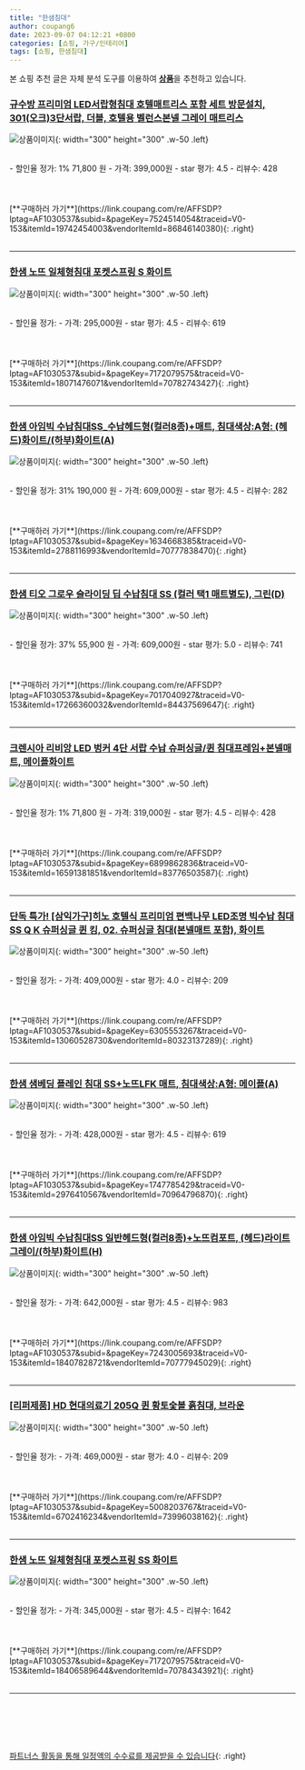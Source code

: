 ```yaml
---
title: "한샘침대"
author: coupang6
date: 2023-09-07 04:12:21 +0800
categories: [쇼핑, 가구/인테리어]
tags: [쇼핑, 한샘침대]
---
```


본 쇼핑 추천 글은 자체 분석 도구를 이용하여 [**상품**](https://link.coupang.com/a/bao1ui)을 추천하고 있습니다.

### [규수방 프리미엄 LED서랍형침대 호텔매트리스 포함 세트 방문설치, 301(오크)3단서랍, 더블, 호텔용 벨런스본넬  그레이 매트리스](https://link.coupang.com/re/AFFSDP?lptag=AF1030537&subid=&pageKey=7524514054&traceid=V0-153&itemId=19742454003&vendorItemId=86846140380)

![상품이미지](https://thumbnail9.coupangcdn.com/thumbnails/remote/230x230ex/image/vendor_inventory/c6fc/48efd04a74b23d165930e9f6e052a19ce13c4d6a45170ecc2477961af414.jpg){: width="300" height="300" .w-50 .left}


<br>
- 할인율 정가: 1%  71,800   원
- 가격: 399,000원
- star 평가: 4.5
- 리뷰수: 428
<br>
<br>
<br>
<br>
[**구매하러 가기**](https://link.coupang.com/re/AFFSDP?lptag=AF1030537&subid=&pageKey=7524514054&traceid=V0-153&itemId=19742454003&vendorItemId=86846140380){: .right}
<br>
<br>

---

### [한샘 노뜨 일체형침대 포켓스프링 S 화이트](https://link.coupang.com/re/AFFSDP?lptag=AF1030537&subid=&pageKey=7172079575&traceid=V0-153&itemId=18071476071&vendorItemId=70782743427)

![상품이미지](https://thumbnail8.coupangcdn.com/thumbnails/remote/230x230ex/image/vendor_inventory/893b/6f4a45d9e977d6cecc4363032042f3075a4697ed5a7996c038ae603fcaf0.jpg){: width="300" height="300" .w-50 .left}


<br>
- 할인율 정가: 
- 가격: 295,000원
- star 평가: 4.5
- 리뷰수: 619
<br>
<br>
<br>
<br>
[**구매하러 가기**](https://link.coupang.com/re/AFFSDP?lptag=AF1030537&subid=&pageKey=7172079575&traceid=V0-153&itemId=18071476071&vendorItemId=70782743427){: .right}
<br>
<br>

---

### [한샘 아임빅 수납침대SS_수납헤드형(컬러8종)+매트, 침대색상:A형: (헤드)화이트/(하부)화이트(A)](https://link.coupang.com/re/AFFSDP?lptag=AF1030537&subid=&pageKey=1634668385&traceid=V0-153&itemId=2788116993&vendorItemId=70777838470)

![상품이미지](https://thumbnail6.coupangcdn.com/thumbnails/remote/230x230ex/image/vendor_inventory/eac1/6657827fcd6b8028ed286e4324c6ab93e8dd1ddc70fde6ef7e18996775b8.jpg){: width="300" height="300" .w-50 .left}


<br>
- 할인율 정가: 31%  190,000   원
- 가격: 609,000원
- star 평가: 4.5
- 리뷰수: 282
<br>
<br>
<br>
<br>
[**구매하러 가기**](https://link.coupang.com/re/AFFSDP?lptag=AF1030537&subid=&pageKey=1634668385&traceid=V0-153&itemId=2788116993&vendorItemId=70777838470){: .right}
<br>
<br>

---

### [한샘 티오 그로우 슬라이딩 딥 수납침대 SS (컬러 택1 매트별도), 그린(D)](https://link.coupang.com/re/AFFSDP?lptag=AF1030537&subid=&pageKey=7017040927&traceid=V0-153&itemId=17266360032&vendorItemId=84437569647)

![상품이미지](https://thumbnail6.coupangcdn.com/thumbnails/remote/230x230ex/image/vendor_inventory/ad0e/93490e78b0c1898d403e7754dfffbc0ddcaeac4dc100c6cbeeb12f20bbcd.jpg){: width="300" height="300" .w-50 .left}


<br>
- 할인율 정가: 37%  55,900   원
- 가격: 609,000원
- star 평가: 5.0
- 리뷰수: 741
<br>
<br>
<br>
<br>
[**구매하러 가기**](https://link.coupang.com/re/AFFSDP?lptag=AF1030537&subid=&pageKey=7017040927&traceid=V0-153&itemId=17266360032&vendorItemId=84437569647){: .right}
<br>
<br>

---

### [크렌시아 리비앙 LED 벙커 4단 서랍 수납 슈퍼싱글/퀸 침대프레임+본넬매트, 메이플화이트](https://link.coupang.com/re/AFFSDP?lptag=AF1030537&subid=&pageKey=6899862836&traceid=V0-153&itemId=16591381851&vendorItemId=83776503587)

![상품이미지](https://thumbnail8.coupangcdn.com/thumbnails/remote/230x230ex/image/vendor_inventory/9d6a/279df8bdb257689beac0687f7c30e98e1aa9deba6f80ccedea15407cb601.jpg){: width="300" height="300" .w-50 .left}


<br>
- 할인율 정가: 1%  71,800   원
- 가격: 319,000원
- star 평가: 4.5
- 리뷰수: 428
<br>
<br>
<br>
<br>
[**구매하러 가기**](https://link.coupang.com/re/AFFSDP?lptag=AF1030537&subid=&pageKey=6899862836&traceid=V0-153&itemId=16591381851&vendorItemId=83776503587){: .right}
<br>
<br>

---

### [단독 특가! [삼익가구]히노 호텔식 프리미엄 편백나무 LED조명 빅수납 침대 SS Q K 슈퍼싱글 퀸 킹, 02. 슈퍼싱글 침대(본넬매트 포함), 화이트](https://link.coupang.com/re/AFFSDP?lptag=AF1030537&subid=&pageKey=6305553267&traceid=V0-153&itemId=13060528730&vendorItemId=80323137289)

![상품이미지](https://thumbnail6.coupangcdn.com/thumbnails/remote/230x230ex/image/vendor_inventory/fe40/596cffc7ae4d56276193691e085ec3d3a886a4ea84da0cbc6a3b999665aa.png){: width="300" height="300" .w-50 .left}


<br>
- 할인율 정가: 
- 가격: 409,000원
- star 평가: 4.0
- 리뷰수: 209
<br>
<br>
<br>
<br>
[**구매하러 가기**](https://link.coupang.com/re/AFFSDP?lptag=AF1030537&subid=&pageKey=6305553267&traceid=V0-153&itemId=13060528730&vendorItemId=80323137289){: .right}
<br>
<br>

---

### [한샘 샘베딩 플레인 침대 SS+노뜨LFK 매트, 침대색상:A형: 메이플(A)](https://link.coupang.com/re/AFFSDP?lptag=AF1030537&subid=&pageKey=1747785429&traceid=V0-153&itemId=2976410567&vendorItemId=70964796870)

![상품이미지](https://thumbnail8.coupangcdn.com/thumbnails/remote/230x230ex/image/vendor_inventory/dfd2/a2354f25c127e1c001d22a706f2c923fbb4b243a1a5059dd13c6a4d533a0.jpg){: width="300" height="300" .w-50 .left}


<br>
- 할인율 정가: 
- 가격: 428,000원
- star 평가: 4.5
- 리뷰수: 619
<br>
<br>
<br>
<br>
[**구매하러 가기**](https://link.coupang.com/re/AFFSDP?lptag=AF1030537&subid=&pageKey=1747785429&traceid=V0-153&itemId=2976410567&vendorItemId=70964796870){: .right}
<br>
<br>

---

### [한샘 아임빅 수납침대SS 일반헤드형(컬러8종)+노뜨컴포트, (헤드)라이트그레이/(하부)화이트(H)](https://link.coupang.com/re/AFFSDP?lptag=AF1030537&subid=&pageKey=7243005693&traceid=V0-153&itemId=18407828721&vendorItemId=70777945029)

![상품이미지](https://thumbnail6.coupangcdn.com/thumbnails/remote/230x230ex/image/vendor_inventory/360e/56225edece77eea9de9276da5f1b2e0efffa6670b957a91f5c18fa77ae15.jpg){: width="300" height="300" .w-50 .left}


<br>
- 할인율 정가: 
- 가격: 642,000원
- star 평가: 4.5
- 리뷰수: 983
<br>
<br>
<br>
<br>
[**구매하러 가기**](https://link.coupang.com/re/AFFSDP?lptag=AF1030537&subid=&pageKey=7243005693&traceid=V0-153&itemId=18407828721&vendorItemId=70777945029){: .right}
<br>
<br>

---

### [[리퍼제품] HD 현대의료기 205Q 퀸 황토숯볼 흙침대, 브라운](https://link.coupang.com/re/AFFSDP?lptag=AF1030537&subid=&pageKey=5008203767&traceid=V0-153&itemId=6702416234&vendorItemId=73996038162)

![상품이미지](https://thumbnail7.coupangcdn.com/thumbnails/remote/230x230ex/image/vendor_inventory/d4bc/c4bfbebf8db587c20df41db3ef1c11ccf2b7ba6a500741056290d0ef97ff.jpg){: width="300" height="300" .w-50 .left}


<br>
- 할인율 정가: 
- 가격: 469,000원
- star 평가: 4.0
- 리뷰수: 209
<br>
<br>
<br>
<br>
[**구매하러 가기**](https://link.coupang.com/re/AFFSDP?lptag=AF1030537&subid=&pageKey=5008203767&traceid=V0-153&itemId=6702416234&vendorItemId=73996038162){: .right}
<br>
<br>

---

### [한샘 노뜨 일체형침대 포켓스프링 SS 화이트](https://link.coupang.com/re/AFFSDP?lptag=AF1030537&subid=&pageKey=7172079575&traceid=V0-153&itemId=18406589644&vendorItemId=70784343921)

![상품이미지](https://thumbnail8.coupangcdn.com/thumbnails/remote/230x230ex/image/vendor_inventory/893b/6f4a45d9e977d6cecc4363032042f3075a4697ed5a7996c038ae603fcaf0.jpg){: width="300" height="300" .w-50 .left}


<br>
- 할인율 정가: 
- 가격: 345,000원
- star 평가: 4.5
- 리뷰수: 1642
<br>
<br>
<br>
<br>
[**구매하러 가기**](https://link.coupang.com/re/AFFSDP?lptag=AF1030537&subid=&pageKey=7172079575&traceid=V0-153&itemId=18406589644&vendorItemId=70784343921){: .right}
<br>
<br>

---
<br><br><br><br><br> [파트너스 활동을 통해 일정액의 수수료를 제공받을 수 있습니다](https://link.coupang.com/a/bao1ui){: .right}